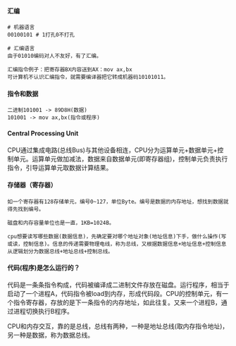 #### 汇编
```
# 机器语言
00100101 # 1打孔0不打孔

# 汇编语言
由于01010编码对人不友好，有了汇编。

汇编指令例子：把寄存器BX内容送到AX：mov ax,bx
可计算机不认识汇编指令，就需要编译器把它转成机器码10101011。

```

#### 指令和数据
```
二进制101001 -> 89D8H(数据)
101001 -> mov ax,bx(指令或程序)
```
#### Central Processing Unit
CPU通过集成电路(总线Bus)与其他设备相连，CPU分为运算单元+数据单元+控制单元。运算单元做加减法，数据来自数据单元(即寄存器组)，控制单元负责执行指令，引导运算单元取数据计算结果。

#### 存储器（寄存器）
```
如一个寄存器有128存储单元，编号0~127，单位Byte。编号是数据的内存地址，想找到数据就得先找到编号。

磁盘和内存容量单位也是一直，1KB=1024B。

cpu想要读写哪些数据(数据信息)，先确定要对哪个地址对象(地址信息)下手，做什么操作(写或读，控制信息)。信息的传递需要物理电线，称为总线，又根据数据信息+地址信息+控制信息从逻辑划分为数据总线+地址总线+控制总线。
```

#### 代码(程序)是怎么运行的？
代码是一条条指令构成，代码被编译成二进制文件存放在磁盘。运行程序，相当于启动了一个进程A，代码指令被load到内存，形成代码段。CPU的控制单元，有一个指令寄存器，存放的是下一条指令的内存地址，如此往复。又来一个进程B，通过进程切换执行B程序。

CPU和内存交互，靠的是总线，总线有两种，一种是地址总线(取内存指令地址)，另一种是数据，称为数据总线。